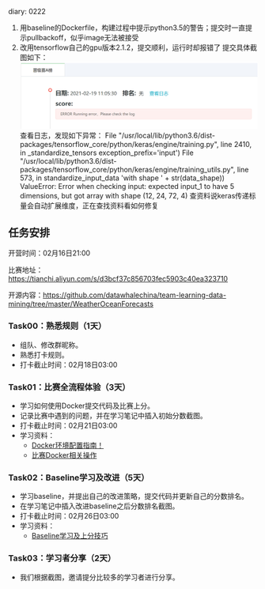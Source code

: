 diary:
0222
1. 用baseline的Dockerfile，构建过程中提示python3.5的警告；提交时一直提示pullbackoff，似乎image无法被接受
2. 改用tensorflow自己的gpu版本2.1.2，提交顺利，运行时却报错了
提交具体截图如下：
![image](https://github.com/alyzleafbell/team-learning-data-mining/blob/master/weathersubmission.png)
查看日志，发现如下异常：
File "/usr/local/lib/python3.6/dist-packages/tensorflow_core/python/keras/engine/training.py", line 2410, in _standardize_tensors
exception_prefix='input')
File "/usr/local/lib/python3.6/dist-packages/tensorflow_core/python/keras/engine/training_utils.py", line 573, in standardize_input_data
'with shape ' + str(data_shape))
ValueError: Error when checking input: expected input_1 to have 5 dimensions, but got array with shape (12, 24, 72, 4)
查资料说keras传递标量会自动扩展维度，正在查找资料看如何修复

## 任务安排

开营时间：02月16日21:00

比赛地址：https://tianchi.aliyun.com/s/d3bcf37c856703fec5903c40ea323710

开源内容：https://github.com/datawhalechina/team-learning-data-mining/tree/master/WeatherOceanForecasts

### Task00：熟悉规则（1天）

- 组队、修改群昵称。
- 熟悉打卡规则。
- 打卡截止时间：02月18日03:00

### Task01：比赛全流程体验（3天）

- 学习如何使用Docker提交代码及比赛上分。
- 记录比赛中遇到的问题，并在学习笔记中插入初始分数截图。
- 打卡截止时间：02月21日03:00
- 学习资料：
  - [Docker环境配置指南！](https://tianchi.aliyun.com/competition/entrance/231759/tab/226)
  - [比赛Docker相关操作](https://github.com/datawhalechina/team-learning-data-mining/blob/master/WeatherOceanForecasts/docker%E7%9B%B8%E5%85%B3.md)

### Task02：Baseline学习及改进（5天）

- 学习baseline，并提出自己的改进策略，提交代码并更新自己的分数排名。
- 在学习笔记中插入改进baseline之后分数排名截图。
- 打卡截止时间：02月26日03:00
- 学习资料：
  - [Baseline学习及上分技巧](https://github.com/datawhalechina/team-learning-data-mining/blob/master/WeatherOceanForecasts/baseline%E7%9B%B8%E5%85%B3.md)

### Task03：学习者分享（2天）

- 我们根据截图，邀请提分比较多的学习者进行分享。
